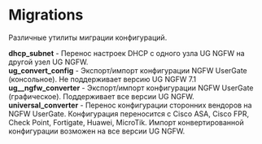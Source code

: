 # Migrations
Различные утилиты миграции конфигураций.

<b>dhcp_subnet</b> - Перенос настроек DHCP с одного узла UG NGFW на другой узел UG NGFW.<br>
<b>ug_convert_config</b> - Экспорт/импорт конфигурации NGFW UserGate (консольное). Не поддерживает версию UG NGFW 7.1<br>
<b>ug__ngfw_converter</b> - Экспорт/импорт конфигурации NGFW UserGate (графическое). Поддерживает все версии UG NGFW.<br>
<b>universal_converter</b> - Перенос конфигурации сторонних вендоров на NGFW UserGate. Конфигурация переносится с Cisco ASA,
Cisco FPR, Check Point, Fortigate, Huawei, MicroTik. Импорт конвертированной конфигурации возможен на все версии UG NGFW.<br>
